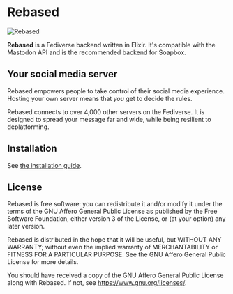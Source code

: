 # Rebased

![Rebased](https://gitlab.com/soapbox-pub/soapbox-be/uploads/9c6007f6131e394d45ec99cfac713c0d/rebased-circle.png)

**Rebased** is a Fediverse backend written in Elixir.
It's compatible with the Mastodon API and is the recommended backend for Soapbox.

## Your social media server

Rebased empowers people to take control of their social media experience.
Hosting your own server means that *you* get to decide the rules.

Rebased connects to over 4,000 other servers on the Fediverse.
It is designed to spread your message far and wide, while being resilient to deplatforming.

## Installation

See [the installation guide](https://soapbox.pub/install/).

## License

Rebased is free software: you can redistribute it and/or modify
it under the terms of the GNU Affero General Public License as published by
the Free Software Foundation, either version 3 of the License, or
(at your option) any later version.

Rebased is distributed in the hope that it will be useful,
but WITHOUT ANY WARRANTY; without even the implied warranty of
MERCHANTABILITY or FITNESS FOR A PARTICULAR PURPOSE.  See the
GNU Affero General Public License for more details.

You should have received a copy of the GNU Affero General Public License
along with Rebased.  If not, see <https://www.gnu.org/licenses/>.
